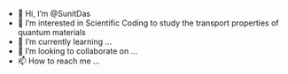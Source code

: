 - 👋 Hi, I’m @SunitDas
- 👀 I’m interested in Scientific Coding to study the transport properties of quantum materials
- 🌱 I’m currently learning ...
- 💞️ I’m looking to collaborate on ...
- 📫 How to reach me ...

<!---
SunitDas/SunitDas is a ✨ special ✨ repository because its `README.md` (this file) appears on your GitHub profile.
You can click the Preview link to take a look at your changes.
--->
